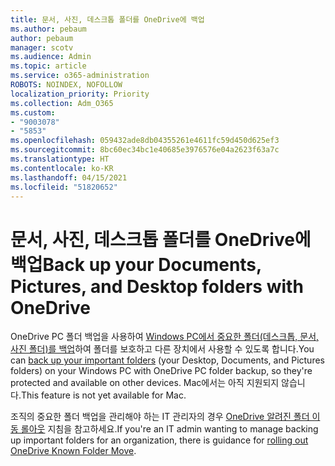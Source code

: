 ```yaml
---
title: 문서, 사진, 데스크톱 폴더를 OneDrive에 백업
ms.author: pebaum
author: pebaum
manager: scotv
ms.audience: Admin
ms.topic: article
ms.service: o365-administration
ROBOTS: NOINDEX, NOFOLLOW
localization_priority: Priority
ms.collection: Adm_O365
ms.custom:
- "9003078"
- "5853"
ms.openlocfilehash: 059432ade8db04355261e4611fc59d450d625ef3
ms.sourcegitcommit: 8bc60ec34bc1e40685e3976576e04a2623f63a7c
ms.translationtype: HT
ms.contentlocale: ko-KR
ms.lasthandoff: 04/15/2021
ms.locfileid: "51820652"
---
```

# <a name="back-up-your-documents-pictures-and-desktop-folders-with-onedrive"></a><span data-ttu-id="2cf1d-102">문서, 사진, 데스크톱 폴더를 OneDrive에 백업</span><span class="sxs-lookup"><span data-stu-id="2cf1d-102">Back up your Documents, Pictures, and Desktop folders with OneDrive</span></span>

<span data-ttu-id="2cf1d-103">OneDrive PC 폴더 백업을 사용하여 [Windows PC에서 중요한 폴더(데스크톱, 문서, 사진 폴더)를 백업](https://support.office.com/article/d61a7930-a6fb-4b95-b28a-6552e77c3057)하여 폴더를 보호하고 다른 장치에서 사용할 수 있도록 합니다.</span><span class="sxs-lookup"><span data-stu-id="2cf1d-103">You can [back up your important folders](https://support.office.com/article/d61a7930-a6fb-4b95-b28a-6552e77c3057)  (your Desktop, Documents, and Pictures folders) on your Windows PC with OneDrive PC folder backup, so they're protected and available on other devices.</span></span> <span data-ttu-id="2cf1d-104">Mac에서는 아직 지원되지 않습니다.</span><span class="sxs-lookup"><span data-stu-id="2cf1d-104">This feature is not yet available for Mac.</span></span>  

<span data-ttu-id="2cf1d-105">조직의 중요한 폴더 백업을 관리해야 하는 IT 관리자의 경우 [OneDrive 알려진 폴더 이동 롤아웃](https://docs.microsoft.com/onedrive/redirect-known-folders) 지침을 참고하세요.</span><span class="sxs-lookup"><span data-stu-id="2cf1d-105">If you're an IT admin wanting to manage backing up important folders for an organization, there is guidance for [rolling out OneDrive Known Folder Move](https://docs.microsoft.com/onedrive/redirect-known-folders).</span></span>
